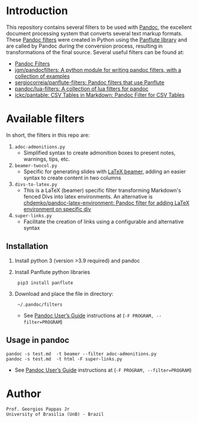 # Introduction

This repository contains several filters to
be used with [Pandoc](https://pandoc.org/), the excellent document processing system that converts several text markup formats. These [Pandoc filters](https://pandoc.org/filters.html) were created in Python using the [Panflute library](http://scorreia.com/software/panflute/) and are called by Pandoc during the conversion process, resulting in transformations of the final source. Several useful filters can be found at:

* [Pandoc Filters](https://github.com/jgm/pandoc/wiki/Pandoc-Filters)
* [jgm/pandocfilters: A python module for writing pandoc filters, with a collection of examples](https://github.com/jgm/pandocfilters)
* [sergiocorreia/panflute-filters: Pandoc filters that use Panflute](https://github.com/sergiocorreia/panflute-filters)
* [pandoc/lua-filters: A collection of lua filters for pandoc](https://github.com/pandoc/lua-filters)
* [ickc/pantable: CSV Tables in Markdown: Pandoc Filter for CSV Tables](https://github.com/ickc/pantable)
 
# Available filters

In short, the filters in this repo are:

1. `adoc-admonitions.py`
	* Simplified syntax to create admonition boxes to present notes, warnings, tips, etc.
2. `beamer-twocol.py`
	* Specific for generating slides with [LaTeX beamer](https://ctan.org/pkg/beamer?lang=en), adding an easier syntax to create content in two columns
3. `divs-to-latex.py`
	* This is a LaTeX (beamer) specific filter transforming Markdown's fenced Divs into latex environments. An alternative is [chdemko/pandoc-latex-environment: Pandoc filter for adding LaTeX environment on specific div](https://github.com/chdemko/pandoc-latex-environment)
4. `super-links.py`
   * Facilitate the creation of links using a configurable and alternative syntax 


## Installation

1. Install python 3 (version >3.9 required) and pandoc

2. Install Panflute python libraries

    	pip3 install panflute

3. Download and place the file in directory:

    	~/.pandoc/filters
	* See [Pandoc User’s Guide](https://pandoc.org/MANUAL.html) instructions at (`-F PROGRAM, --filter=PROGRAM`)

## Usage in pandoc

    pandoc -s test.md  -t beamer --filter adoc-admonitions.py
    pandoc -s test.md  -t html -F super-links.py

* See [Pandoc User’s Guide](https://pandoc.org/MANUAL.html) instructions at (`-F PROGRAM, --filter=PROGRAM`)


# Author

    Prof. Georgios Pappas Jr
    University of Brasilia (UnB) - Brazil